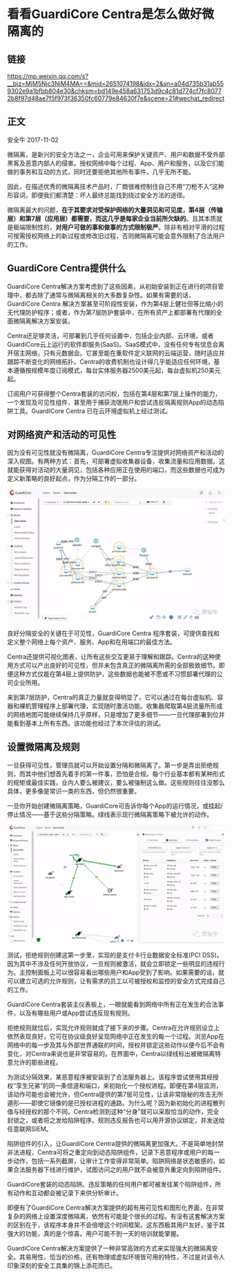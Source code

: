 # 看看GuardiCore Centra是怎么做好微隔离的

## 链接

<https://mp.weixin.qq.com/s?__biz=MjM5Njc3NjM4MA==&mid=2651074198&idx=2&sn=a04d735b31ab559302e9a1bfbb804e30&chksm=bd149e458a631753d9c4c81d774cf7fc80772b8f97d48ae7f5f973f36350fc60779e84630f7e&scene=21#wechat_redirect>

## 正文

安全牛  2017-11-02

微隔离，是新兴的安全方法之一，企业可用来保护关键资产、用户和数据不受外部黑客及恶意内部人的侵害。授权网络中每个过程、App、用户和服务，以及它们能做的事务和互动的方式，同时还要拒绝其他所有事件，几乎无所不能。

因此，在描述优秀的微隔离技术产品时，厂商很难控制住自己不用“刀枪不入”这种形容词，即便我们都清楚：坏人最终总能找到绕过安全方法的途径。

微隔离最大的问题，**在于其要求对受保护网络的大量洞见和可见度，第4层（传输层）和第7层（应用层）都需要，而这几乎是每家企业当前所欠缺的**。且其本质就是极端限制性的，**对用户可做的事和做事的方式限制极严**。除非有相对平滑的过程可按需授权网络上的新过程或修改旧过程，否则微隔离可能会意外限制了合法用户的工作。

## GuardiCore Centra提供什么

GuardiCore Centra解决方案考虑到了这些因素，从初始安装到正在进行的项目管理中，都去除了通常与微隔离相关的大多数复杂性。如果有需要的话，GuardiCore Centra 解决方案甚至可阶段性安装，作为第4层上健壮但等比缩小的无代理防护程序；或者，作为第7层防护套装中，在所有资产上都部署有代理的全面微隔离解决方案安装。

Centra还足够灵活，可部署到几乎任何设置中，包括企业内部、云环境，或者GuardiCore云上运行的软件即服务(SaaS)。SaaS模式中，没有任何专有信息会离开宿主网络，只有元数据会。它甚至能在重软件定义联网的云端运营，随时适应并跟踪不断变化的网络拓扑。Centra的收费机制也设计得几乎能适应任何环境，基本遵循按规模年度订阅模式，每台实体服务器2500美元起，每台虚拟机250美元起。

订阅用户可获得整个Centra套装的访问权，包括在第4层和第7层上操作的能力，一个发现及可见性组件，甚至用于捕获流氓用户和尝试违反隔离规则App的动态陷阱工具。GuardICore Centra 已在云环境虚拟机上经过测试。

## 对网络资产和活动的可见性

因为没有可见性就没有微隔离，GuardiCore Centra专注提供对网络资产和活动的深入视图。有两种方式：首先，可部署虚拟收集器设备，收集流量和应用数据。这就能获得对活动的大量洞见，包括各种应用正在使用的端口，而这些数据也可成为定义新策略的良好起点，作为分隔工作的一部分。

![1541826785921.png](image/1541826785921.png)

良好分隔安全的关键在于可见性，GuardiCore Centra 程序套装，可提供查找和定义整个网络上每个资产、服务、App和在用端口的最佳方法。

Centra还提供可视化图表，让所有这些交互更易于理解和跟踪。Centra的这种使用方式可以产出良好的可见性，但并未包含真正的微隔离所需的全部极致细节。即便这种方式仅能在第4层上提供防护，这些数据也能被不愿或不习惯部署代理的公司企业所用。

来到第7层防护，Centra的真正力量就变得明显了，它可以通过在每台虚拟机、容器和裸机管理程序上部署代理，实现随时激活功能。收集器爬取第4层流量所形成的网络地图可能继续保持几乎原样，只是增加了更多细节——一旦代理部署到位并能看到基本上所有东西。该功能也经过了本次评估的测试。

## 设置微隔离及规则

一旦获得可见性，管理员就可以开始设置分隔和微隔离了。第一步是弄出拒绝规则，而其中他们想首先着手的第一件事，恐怕是合规。每个行业基本都有某种形式的规矩或最佳实践，业内人要么被建议，要么被强制这么做。这些规则往往没那么具体，更多像是常识一类的东西，但仍然很重要。

一旦你开始创建微隔离策略，GuardiCore可告诉你每个App的运行情况，或挂起/停止情况——基于这些分隔策略。绿线表示现行微隔离策略下被允许的动作。

![1541827634605.png](image/1541827634605.png)

测试，拒绝规则创建这第一步里，实现的是支付卡行业数据安全标准(PCI DSS)。因为其中不涉及任何开放协议，一旦规则被激活，就会立即锁定一些明显的违规行为。主控制面板上可以很容易看出哪些用户和App受到了影响。如果需要的话，就可以建立可选的允许规则，让有需求的员工以可被授权和监控的安全方式完成自己的工作。

GuardiCore Centra套装主仪表板上，一眼就能看到网络中所有正在发生的合法事件，以及有哪些用户或App尝试违反现有规则。


拒绝规则就位后，实现允许规则就成了接下来的步骤。Centra在允许规则设立上依然表现良好，它可在协议级良好呈现网络中正在发生的每一个过程。浏览App在网络中的每一步及其与外部世界通联的时间，授权并锁定这些动作以便今后不会有变化，对Centra来说也是非常容易的。在界面中，Centra以绿线标出被微隔离特意允许的那些进程。

为测试分隔效果，某恶意程序被安装到了合法服务器上。该程序尝试使用其经授权“孪生兄弟”的同一条信道和端口，来初始化一个授权进程。即便在第4层监测，该动作可能也会被允许，但Centra提供的第7层可见性，让该非常隐秘的攻击无所遁形——即使它镜像的是已授权进程的通路。为什么呢？因为新初始化的进程散列值与经授权的那个不同。Centra检测到这种“分身”就可以采取恰当的动作，完全封锁之，或者将之发给陷阱程序。规则违反报告也可以用开源协议绑定，并发送给任意联网SIEM。

陷阱组件的引入，让GuardiCore Centra提供的微隔离更加强大。不是简单地封禁非法进程，Centra可将之重定向到动态陷阱组件，记录下恶意程序或用户的每一步动作，包括一系列截屏，让审计工作变得非常简单。陷阱网络是状态敏感的，如果合法服务器下线进行维护，试图访问之的用户就不会被意外重定向到陷阱组件。

GuardiCore套装的动态陷阱。违反策略的任何用户都可被发往某个陷阱组件，所有动作和互动都会被记录下来供分析审计。

即便有了GuardiCore Centra解决方案提供的超有用可见性和图形化界面，在非常复杂的网络上设置深度微隔离，依然有可能是个很长的过程。有没有这套解决方案的区别在于，该程序本身并不会倍增这个时间框架。这东西极其用户友好，鉴于其强大的功能，真的是个惊喜。用户可能不到一天的培训就能掌握。

GuardiCore Centra解决方案提供了一种非常高效的方式来实现强大的微隔离安全。其易用性、恰当的价格，还有物理或虚拟环境皆可用的特性，不过是对该令人印象深刻的安全工具集的锦上添花而已。
